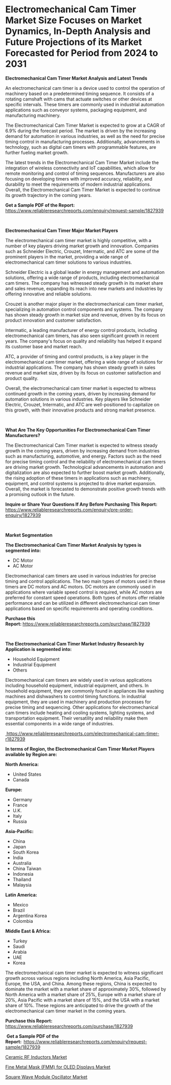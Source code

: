 <p><h1>Electromechanical Cam Timer Market Size Focuses on Market Dynamics, In-Depth Analysis and Future Projections of its Market Forecasted for Period from 2024 to 2031</h1></p><p><strong>Electromechanical Cam Timer Market Analysis and Latest Trends</strong></p>
<p><p>An electromechanical cam timer is a device used to control the operation of machinery based on a predetermined timing sequence. It consists of a rotating camshaft with cams that actuate switches or other devices at specific intervals. These timers are commonly used in industrial automation applications such as conveyor systems, packaging equipment, and manufacturing machinery.</p><p>The Electromechanical Cam Timer Market is expected to grow at a CAGR of 6.9% during the forecast period. The market is driven by the increasing demand for automation in various industries, as well as the need for precise timing control in manufacturing processes. Additionally, advancements in technology, such as digital cam timers with programmable features, are further fueling market growth.</p><p>The latest trends in the Electromechanical Cam Timer Market include the integration of wireless connectivity and IoT capabilities, which allow for remote monitoring and control of timing sequences. Manufacturers are also focusing on developing timers with improved accuracy, reliability, and durability to meet the requirements of modern industrial applications. Overall, the Electromechanical Cam Timer Market is expected to continue its growth trajectory in the coming years.</p></p>
<p><strong>Get a Sample PDF of the Report:&nbsp;</strong> <a href="https://www.reliableresearchreports.com/enquiry/request-sample/1827939">https://www.reliableresearchreports.com/enquiry/request-sample/1827939</a></p>
<p>&nbsp;</p>
<p><strong>Electromechanical Cam Timer Major Market Players</strong></p>
<p><p>The electromechanical cam timer market is highly competitive, with a number of key players driving market growth and innovation. Companies such as Schneider Electric, Crouzet, Intermatic, and ATC are some of the prominent players in the market, providing a wide range of electromechanical cam timer solutions to various industries.</p><p>Schneider Electric is a global leader in energy management and automation solutions, offering a wide range of products, including electromechanical cam timers. The company has witnessed steady growth in its market share and sales revenue, expanding its reach into new markets and industries by offering innovative and reliable solutions.</p><p>Crouzet is another major player in the electromechanical cam timer market, specializing in automation control components and systems. The company has shown steady growth in market size and revenue, driven by its focus on product innovation and customer satisfaction.</p><p>Intermatic, a leading manufacturer of energy control products, including electromechanical cam timers, has also seen significant growth in recent years. The company's focus on quality and reliability has helped it expand its customer base and market reach.</p><p>ATC, a provider of timing and control products, is a key player in the electromechanical cam timer market, offering a wide range of solutions for industrial applications. The company has shown steady growth in sales revenue and market size, driven by its focus on customer satisfaction and product quality.</p><p>Overall, the electromechanical cam timer market is expected to witness continued growth in the coming years, driven by increasing demand for automation solutions in various industries. Key players like Schneider Electric, Crouzet, Intermatic, and ATC are well-positioned to capitalize on this growth, with their innovative products and strong market presence.</p></p>
<p>&nbsp;</p>
<p><strong>What Are The Key Opportunities For Electromechanical Cam Timer Manufacturers?</strong></p>
<p><p>The Electromechanical Cam Timer market is expected to witness steady growth in the coming years, driven by increasing demand from industries such as manufacturing, automotive, and energy. Factors such as the need for precise timing control and the reliability of electromechanical cam timers are driving market growth. Technological advancements in automation and digitalization are also expected to further boost market growth. Additionally, the rising adoption of these timers in applications such as machinery, equipment, and control systems is projected to drive market expansion. Overall, the market is forecasted to demonstrate positive growth trends with a promising outlook in the future.</p></p>
<p><strong>Inquire or Share Your Questions If Any Before Purchasing This Report:</strong> <a href="https://www.reliableresearchreports.com/enquiry/pre-order-enquiry/1827939">https://www.reliableresearchreports.com/enquiry/pre-order-enquiry/1827939</a></p>
<p>&nbsp;</p>
<p><strong>Market Segmentation</strong></p>
<p><strong>The Electromechanical Cam Timer Market Analysis by types is segmented into:</strong></p>
<p><ul><li>DC Motor</li><li>AC Motor</li></ul></p>
<p><p>Electromechanical cam timers are used in various industries for precise timing and control applications. The two main types of motors used in these timers are DC motors and AC motors. DC motors are commonly used in applications where variable speed control is required, while AC motors are preferred for constant speed operations. Both types of motors offer reliable performance and can be utilized in different electromechanical cam timer applications based on specific requirements and operating conditions.</p></p>
<p><strong>Purchase this Report:&nbsp;</strong><a href="https://www.reliableresearchreports.com/purchase/1827939">https://www.reliableresearchreports.com/purchase/1827939</a></p>
<p>&nbsp;</p>
<p><strong>The Electromechanical Cam Timer Market Industry Research by Application is segmented into:</strong></p>
<p><ul><li>Household Equipment</li><li>Industrial Equipment</li><li>Others</li></ul></p>
<p><p>Electromechanical cam timers are widely used in various applications including household equipment, industrial equipment, and others. In household equipment, they are commonly found in appliances like washing machines and dishwashers to control timing functions. In industrial equipment, they are used in machinery and production processes for precise timing and sequencing. Other applications for electromechanical cam timers include heating and cooling systems, lighting systems, and transportation equipment. Their versatility and reliability make them essential components in a wide range of industries.</p></p>
<p><a href="https://www.reliableresearchreports.com/electromechanical-cam-timer-r1827939">&nbsp;https://www.reliableresearchreports.com/electromechanical-cam-timer-r1827939</a></p>
<p><strong>In terms of Region, the Electromechanical Cam Timer Market Players available by Region are:</strong></p>
<p>
    <p> <strong> North America: </strong>
        <ul>
            <li>United States</li>
            <li>Canada</li>
        </ul>
        </p> 
    <p> <strong> Europe: </strong>
        <ul>
            <li>Germany</li>
            <li>France</li>
            <li>U.K.</li>
            <li>Italy</li>
            <li>Russia</li>
        </ul>
        </p> 
    <p> <strong> Asia-Pacific: </strong>
        <ul>
            <li>China</li>
            <li>Japan</li>
            <li>South Korea</li>
            <li>India</li>
            <li>Australia</li>
            <li>China Taiwan</li>
            <li>Indonesia</li>
            <li>Thailand</li>
            <li>Malaysia</li>
        </ul>
        </p> 
    <p> <strong> Latin America: </strong>
        <ul>
            <li>Mexico</li>
            <li>Brazil</li>
            <li>Argentina Korea</li>
            <li>Colombia</li>
        </ul>
        </p> 
    <p> <strong> Middle East & Africa: </strong>
        <ul>
            <li>Turkey</li>
            <li>Saudi</li>
            <li>Arabia</li>
            <li>UAE</li>
            <li>Korea</li>
        </ul>
    </p>
    </p>
<p><p>The electromechanical cam timer market is expected to witness significant growth across various regions including North America, Asia Pacific, Europe, the USA, and China. Among these regions, China is expected to dominate the market with a market share of approximately 30%, followed by North America with a market share of 25%, Europe with a market share of 20%, Asia Pacific with a market share of 15%, and the USA with a market share of 10%. These regions are anticipated to drive the growth of the electromechanical cam timer market in the coming years.</p></p>
<p><strong>Purchase this Report: </strong><a href="https://www.reliableresearchreports.com/purchase/1827939">https://www.reliableresearchreports.com/purchase/1827939</a></p>
<p>&nbsp;<strong>Get a Sample PDF of the Report:&nbsp;&nbsp;</strong><a href="https://www.reliableresearchreports.com/enquiry/request-sample/1827939">https://www.reliableresearchreports.com/enquiry/request-sample/1827939</a></p>
<p><strong></strong></p>
<p><p><a href="https://www.linkedin.com/pulse/ceramic-rf-inductors-market-exploring-share-trends-future-mpgcc?trackingId=NtB3U9g9OjKMO8ifFTPYTA%3D%3D">Ceramic RF Inductors Market</a></p><p><a href="https://www.linkedin.com/pulse/fine-metal-mask-fmm-oled-displays-market-exploring-share-5risc?trackingId=oSVwGwgW8nOaJnKyf0nO%2FA%3D%3D">Fine Metal Mask (FMM) for OLED Displays Market</a></p><p><a href="https://www.linkedin.com/pulse/square-wave-module-oscillator-market-report-reveals-tpuuc?trackingId=tRwLVa8FirNdYZaJskXLkg%3D%3D">Square Wave Module Oscillator Market</a></p></p>